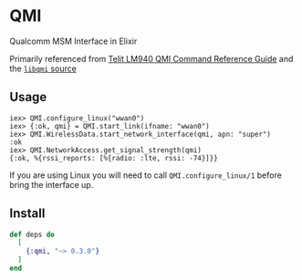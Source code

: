 # QMI

Qualcomm MSM Interface in Elixir

Primarily referenced from [Telit LM940 QMI Command Reference Guide](assets/telit_qmi_guide.pdf) and the [`libqmi` source](https://gitlab.freedesktop.org/mobile-broadband/libqmi/-/tree/master)

## Usage

```
iex> QMI.configure_linux("wwan0")
iex> {:ok, qmi} = QMI.start_link(ifname: "wwan0")
iex> QMI.WirelessData.start_network_interface(qmi, apn: "super")
:ok
iex> QMI.NetworkAccess.get_signal_strength(qmi)
{:ok, %{rssi_reports: [%{radio: :lte, rssi: -74}]}}
```

If you are using Linux you will need to call `QMI.configure_linux/1` before
bring the interface up.

## Install

```elixir
def deps do
  [
    {:qmi, "~> 0.3.0"}
  ]
end
```
